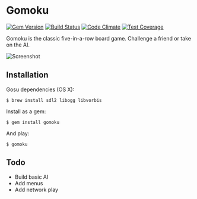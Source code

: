 # Gomoku

[![Gem Version](https://badge.fury.io/rb/gomoku.svg)](https://rubygems.org/gems/gomoku) [![Build Status](https://travis-ci.org/dtcristo/gomoku.svg?branch=master)](https://travis-ci.org/dtcristo/gomoku) [![Code Climate](https://codeclimate.com/github/dtcristo/gomoku/badges/gpa.svg)](https://codeclimate.com/github/dtcristo/gomoku) [![Test Coverage](https://codeclimate.com/github/dtcristo/gomoku/badges/coverage.svg)](https://codeclimate.com/github/dtcristo/gomoku/coverage)

Gomoku is the classic five-in-a-row board game. Challenge a friend or take on the AI.

![Screenshot](https://raw.github.com/dtcristo/gomoku/master/assets/screenshot.png)

## Installation

Gosu dependencies (OS X):

    $ brew install sdl2 libogg libvorbis

Install as a gem:

    $ gem install gomoku

And play:

    $ gomoku

## Todo

* Build basic AI
* Add menus
* Add network play
